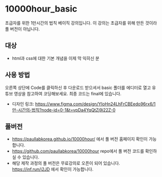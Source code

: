 # 10000hour_basic
초급자를 위한 1만시간의 법칙 베이직 강의입니다. 이 강의는 초급자를 위해 만든 것이라 풀 버전이 아닙니다.

## 대상
* html과 css에 대한 기본 개념을 이제 막 익히신 분

## 사용 방법
오른쪽 상단에 Code를 클릭하신 후 다운로드 받으셔서 basic 폴더를 에디터로 열고 유튜브 영상을 참고하여 코딩해보세요. 최종 코드는 final에 있습니다.

* 디자인 링크: https://www.figma.com/design/YIoHn24LhFrCBEedo96rx6/1만-시간의-법칙?node-id=0-1&t=vpDa4YqQtZj9i22Z-0

## 풀버전
* https://paullabkorea.github.io/10000hour/ 에서 풀 버전 홈페이지 확인이 가능합니다.
* https://github.com/paullabkorea/10000hour repo에서 풀 버전 코드를 확인하실 수 있습니다.
* 해당 제작 과정의 풀 버전은 무료강의로 오픈이 되어 있습니다. https://inf.run/j2JD 에서 확인이 가능합니다.
